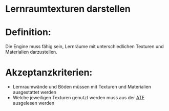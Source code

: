 # Lernraumtexturen darstellen


# Definition:

Die Engine muss fähig sein, Lernräume mit unterschiedlichen Texturen und Materialien darzustellen.

# Akzeptanzkriterien:

- Lernraumwände und Böden müssen mit Texturen und Materialien ausgestattet werden
- Welche jeweiligen Texturen genutzt werden muss aus der [ATF](ATF-GE.md) ausgelesen werden
